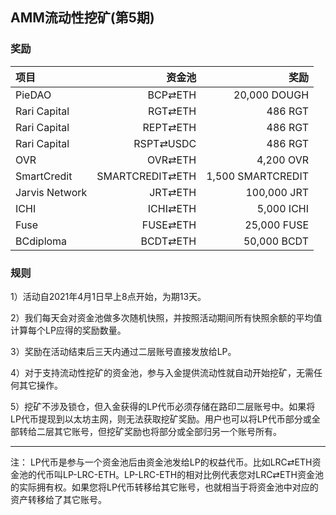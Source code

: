 ## AMM流动性挖矿(第5期)


### 奖励


| **项目** | **资金池** | **奖励** |
| :--- | ---: | ---: |
PieDAO | BCP⇄ETH |  20,000 DOUGH |
Rari Capital | RGT⇄ETH | 486 RGT |
Rari Capital | REPT⇄ETH |  486 RGT |
Rari Capital | RSPT⇄USDC |  486 RGT |
OVR | OVR⇄ETH | 4,200 OVR |
SmartCredit | SMARTCREDIT⇄ETH | 1,500 SMARTCREDIT |
Jarvis Network | JRT⇄ETH | 100,000 JRT |
ICHI | ICHI⇄ETH | 5,000 ICHI |
Fuse | FUSE⇄ETH |  25,000 FUSE |
BCdiploma | BCDT⇄ETH | 50,000 BCDT |

### 规则

1）活动自2021年4月1日早上8点开始，为期13天。

2）我们每天会对资金池做多次随机快照，并按照活动期间所有快照余额的平均值计算每个LP应得的奖励数量。

3）奖励在活动结束后三天内通过二层账号直接发放给LP。

4）对于支持流动性挖矿的资金池，参与入金提供流动性就自动开始挖矿，无需任何其它操作。

5）挖矿不涉及锁仓，但入金获得的LP代币必须存储在路印二层账号中。如果将LP代币提现到以太坊主网，则无法获取挖矿奖励。用户也可以将LP代币部分或全部转给二层其它账号，但挖矿奖励也将部分或全部归另一个账号所有。


---

注： LP代币是参与一个资金池后由资金池发给LP的权益代币。比如LRC⇄ETH资金池的代币叫LP-LRC-ETH。LP-LRC-ETH的相对比例代表您对LRC⇄ETH资金池的实际拥有权。如果您将LP代币转移给其它账号，也就相当于将资金池中对应的资产转移给了其它账号。


